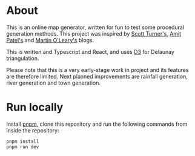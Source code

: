 # About

This is an online map generator, written for fun to test some procedural generation methods. This project was inspired by [Scott Turner's](https://heredragonsabound.blogspot.com/), [Amit Patel's](https://www.redblobgames.com/) and [Martin O'Leary's](https://mewo2.com/) blogs.

This is written and Typescript and React, and uses [D3](https://d3js.org/) for Delaunay triangulation.

Please note that this is a very early-stage work in project and its features are therefore limited.
Next planned improvements are rainfall generation, river generation and town generation.

# Run locally

Install [pnpm](https://pnpm.io/), clone this repository and run the following commands from inside the repository:

```shell
pnpm install
pnpm run dev
```

